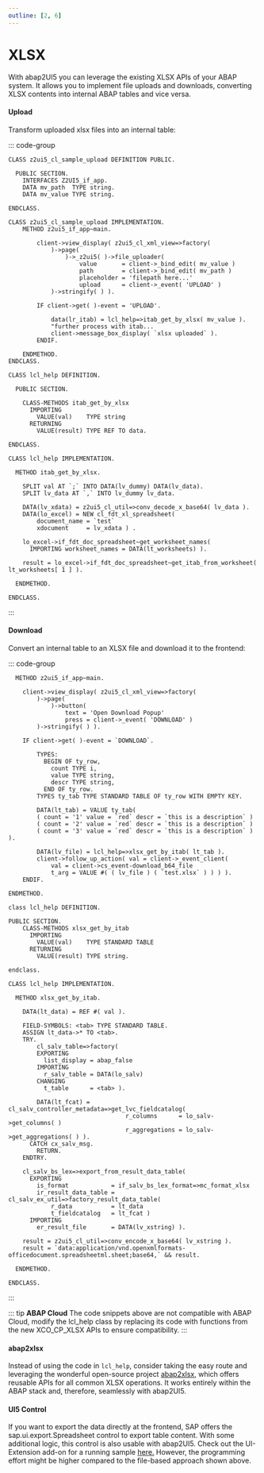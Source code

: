 ```yaml
---
outline: [2, 6]
---
```

# XLSX

With abap2UI5 you can leverage the existing XLSX APIs of your ABAP system. It allows you to implement file uploads and downloads, converting XLSX contents into internal ABAP tables and vice versa.

#### Upload

Transform uploaded xlsx files into an internal table:

::: code-group

```abap
CLASS z2ui5_cl_sample_upload DEFINITION PUBLIC.

  PUBLIC SECTION.
    INTERFACES Z2UI5_if_app.
    DATA mv_path  TYPE string.
    DATA mv_value TYPE string.

ENDCLASS.

CLASS z2ui5_cl_sample_upload IMPLEMENTATION.
    METHOD z2ui5_if_app~main.

        client->view_display( z2ui5_cl_xml_view=>factory(
            )->page(
                )->_z2ui5( )->file_uploader(
                    value       = client->_bind_edit( mv_value )
                    path        = client->_bind_edit( mv_path )
                    placeholder = 'filepath here...'
                    upload      = client->_event( 'UPLOAD' )
            )->stringify( ) ).

        IF client->get( )-event = 'UPLOAD'.

            data(lr_itab) = lcl_help=>itab_get_by_xlsx( mv_value ).
            "further process with itab...
            client->message_box_display( `xlsx uploaded` ).
        ENDIF.

    ENDMETHOD.
ENDCLASS.
```

```abap [lcl_help]
CLASS lcl_help DEFINITION.

  PUBLIC SECTION.

    CLASS-METHODS itab_get_by_xlsx
      IMPORTING
        VALUE(val)    TYPE string
      RETURNING
        VALUE(result) TYPE REF TO data.

ENDCLASS.

CLASS lcl_help IMPLEMENTATION.

  METHOD itab_get_by_xlsx.

    SPLIT val AT `;` INTO DATA(lv_dummy) DATA(lv_data).
    SPLIT lv_data AT `,` INTO lv_dummy lv_data.

    DATA(lv_xdata) = z2ui5_cl_util=>conv_decode_x_base64( lv_data ).
    DATA(lo_excel) = NEW cl_fdt_xl_spreadsheet(
        document_name = `test`
        xdocument     = lv_xdata ) .

    lo_excel->if_fdt_doc_spreadsheet~get_worksheet_names(
      IMPORTING worksheet_names = DATA(lt_worksheets) ).

    result = lo_excel->if_fdt_doc_spreadsheet~get_itab_from_worksheet( lt_worksheets[ 1 ] ).

  ENDMETHOD.

ENDCLASS.
```
:::

#### Download

Convert an internal table to an XLSX file and download it to the frontend:

::: code-group

```abap
  METHOD z2ui5_if_app~main.

    client->view_display( z2ui5_cl_xml_view=>factory(
        )->page(
            )->button(
                text = 'Open Download Popup'
                press = client->_event( 'DOWNLOAD' )
        )->stringify( ) ).

    IF client->get( )-event = `DOWNLOAD`.

        TYPES:
          BEGIN OF ty_row,
            count TYPE i,
            value TYPE string,
            descr TYPE string,
          END OF ty_row.
        TYPES ty_tab TYPE STANDARD TABLE OF ty_row WITH EMPTY KEY.

        DATA(lt_tab) = VALUE ty_tab(
        ( count = '1' value = `red` descr = `this is a description` )
        ( count = '2' value = `red` descr = `this is a description` )
        ( count = '3' value = `red` descr = `this is a description` ) ).

        DATA(lv_file) = lcl_help=>xlsx_get_by_itab( lt_tab ).
        client->follow_up_action( val = client->_event_client(
            val = client->cs_event-download_b64_file
            t_arg = VALUE #( ( lv_file ) ( `test.xlsx` ) ) ) ).
    ENDIF.

ENDMETHOD.
```

```abap [lcl_help]
class lcl_help DEFINITION.

PUBLIC SECTION.
    CLASS-METHODS xlsx_get_by_itab
      IMPORTING
        VALUE(val)    TYPE STANDARD TABLE
      RETURNING
        VALUE(result) TYPE string.

endclass.

CLASS lcl_help IMPLEMENTATION.

  METHOD xlsx_get_by_itab.

    DATA(lt_data) = REF #( val ).

    FIELD-SYMBOLS: <tab> TYPE STANDARD TABLE.
    ASSIGN lt_data->* TO <tab>.
    TRY.
        cl_salv_table=>factory(
        EXPORTING
          list_display = abap_false
        IMPORTING
          r_salv_table = DATA(lo_salv)
        CHANGING
          t_table      = <tab> ).

        DATA(lt_fcat) = cl_salv_controller_metadata=>get_lvc_fieldcatalog(
                                 r_columns      = lo_salv->get_columns( )
                                 r_aggregations = lo_salv->get_aggregations( ) ).
      CATCH cx_salv_msg.
        RETURN.
    ENDTRY.

    cl_salv_bs_lex=>export_from_result_data_table(
      EXPORTING
        is_format            = if_salv_bs_lex_format=>mc_format_xlsx
        ir_result_data_table =  cl_salv_ex_util=>factory_result_data_table(
            r_data           = lt_data
            t_fieldcatalog   = lt_fcat )
      IMPORTING
        er_result_file       = DATA(lv_xstring) ).

    result = z2ui5_cl_util=>conv_encode_x_base64( lv_xstring ).
    result = `data:application/vnd.openxmlformats-officedocument.spreadsheetml.sheet;base64,` && result.

  ENDMETHOD.

ENDCLASS.
```
:::

::: tip **ABAP Cloud**
The code snippets above are not compatible with ABAP Cloud, modify the lcl_help class by replacing its code with functions from the new XCO_CP_XLSX APIs to ensure compatibility.
:::

#### abap2xlsx
Instead of using the code in `lcl_help`, consider taking the easy route and leveraging the wonderful open-source project [abap2xlsx](https://github.com/abap2xlsx/abap2xlsx), which offers reusable APIs for all common XLSX operations. It works entirely within the ABAP stack and, therefore, seamlessly with abap2UI5.

#### UI5 Control
If you want to export the data directly at the frontend, SAP offers the sap.ui.export.Spreadsheet control to export table content. With some additional logic, this control is also usable with abap2UI5. Check out the UI-Extension add-on for a running sample [here.](/addons/popup) However, the programming effort might be higher compared to the file-based approach shown above.
